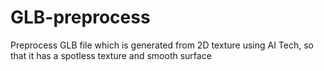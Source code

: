 # GLB-preprocess
Preprocess GLB file which is generated from 2D texture using AI Tech, so that it has a spotless texture and smooth surface
